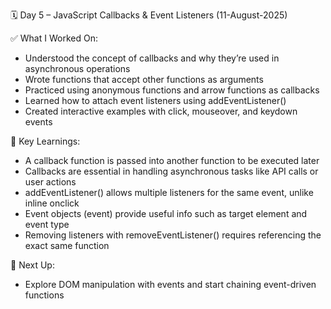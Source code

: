 🗓️ Day 5 – JavaScript Callbacks & Event Listeners (11-August-2025)

✅ What I Worked On:

- Understood the concept of callbacks and why they’re used in asynchronous operations
- Wrote functions that accept other functions as arguments
- Practiced using anonymous functions and arrow functions as callbacks
- Learned how to attach event listeners using addEventListener()
- Created interactive examples with click, mouseover, and keydown events

🧠 Key Learnings:

- A callback function is passed into another function to be executed later
- Callbacks are essential in handling asynchronous tasks like API calls or user actions
- addEventListener() allows multiple listeners for the same event, unlike inline onclick
- Event objects (event) provide useful info such as target element and event type
- Removing listeners with removeEventListener() requires referencing the exact same function

📌 Next Up:

- Explore DOM manipulation with events and start chaining event-driven functions
